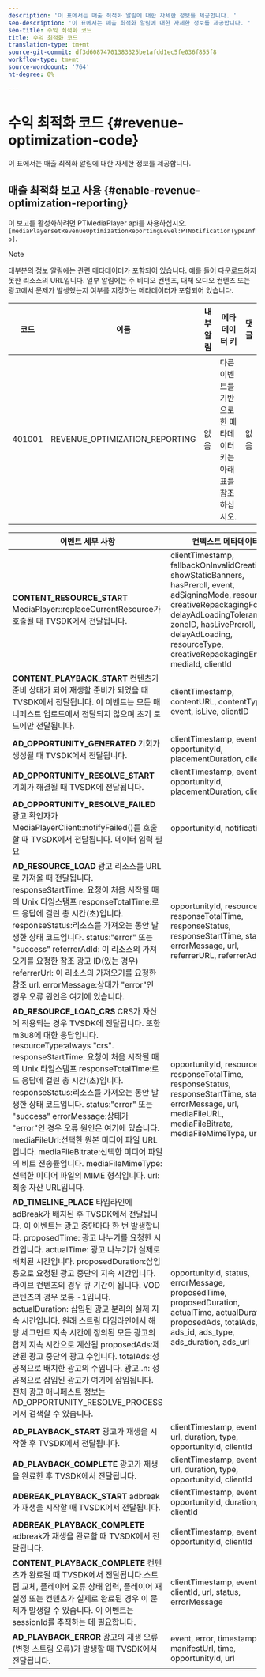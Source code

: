 ```yaml
---
description: '이 표에서는 매출 최적화 알림에 대한 자세한 정보를 제공합니다. '
seo-description: '이 표에서는 매출 최적화 알림에 대한 자세한 정보를 제공합니다. '
seo-title: 수익 최적화 코드
title: 수익 최적화 코드
translation-type: tm+mt
source-git-commit: df3d60874701383325be1afdd1ec5fe036f855f8
workflow-type: tm+mt
source-wordcount: '764'
ht-degree: 0%

---
```



# 수익 최적화 코드 {#revenue-optimization-code}

이 표에서는 매출 최적화 알림에 대한 자세한 정보를 제공합니다.

## 매출 최적화 보고 사용 {#enable-revenue-optimization-reporting}

이 보고를 활성화하려면 PTMediaPlayer api를 사용하십시오. `[mediaPlayersetRevenueOptimizationReportingLevel:PTNotificationTypeInfo]`.

>[!NOTE]
>
>대부분의 정보 알림에는 관련 메타데이터가 포함되어 있습니다. 예를 들어 다운로드하지 못한 리소스의 URL입니다. 일부 알림에는 주 비디오 컨텐츠, 대체 오디오 컨텐츠 또는 광고에서 문제가 발생했는지 여부를 지정하는 메타데이터가 포함되어 있습니다.

| 코드 | 이름 | 내부 알림 | 메타데이터 키 | 댓글 |
|---|---|---|---|---|
| 401001 | REVENUE_OPTIMIZATION_REPORTING | 없음 | 다른 이벤트를 기반으로 한 메타데이터 키는 아래 표를 참조하십시오. | 없음 |

| 이벤트 세부 사항 | 컨텍스트 메타데이터 |
|---|---|
| **CONTENT_RESOURCE_START** MediaPlayer::replaceCurrentResource가 호출될 때 TVSDK에서 전달됩니다. | clientTimestamp, fallbackOnInvalidCreative, showStaticBanners, hasPreroll, event, adSigningMode, resourceUrl, creativeRepackagingFormat, delayAdLoadingTolerance, zoneID, hasLivePreroll, delayAdLoading, resourceType, creativeRepackagingEnabled, mediaId, clientId |
| **CONTENT_PLAYBACK_START** 컨텐츠가 준비 상태가 되어 재생할 준비가 되었을 때 TVSDK에서 전달됩니다. 이 이벤트는 모든 매니페스트 업로드에서 전달되지 않으며 초기 로드에만 전달됩니다. | clientTimestamp, contentURL, contentType, event, isLive, clientID |
| **AD_OPPORTUNITY_GENERATED** 기회가 생성될 때 TVSDK에서 전달됩니다. | clientTimestamp, event, opportunityId, placementDuration, clientId |
| **AD_OPPORTUNITY_RESOLVE_START** 기회가 해결될 때 TVSDK에 전달됩니다. | clientTimestamp, event, opportunityId, placementDuration, clientId |
| **AD_OPPORTUNITY_RESOLVE_FAILED** 광고 확인자가 MediaPlayerClient::notifyFailed()를 호출할 때 TVSDK에서 전달됩니다. 데이터 입력 필요 | opportunityId, notificationAD |
| **AD_RESOURCE_LOAD** 광고 리소스를 URL로 가져올 때 전달됩니다. responseStartTime: 요청이 처음 시작될 때의 Unix 타임스탬프 responseTotalTime:로드 응답에 걸린 총 시간(초)입니다. responseStatus:리소스를 가져오는 동안 발생한 상태 코드입니다. status:&quot;error&quot; 또는 &quot;success&quot; referrerAdId: 이 리소스의 가져오기를 요청한 참조 광고 ID(있는 경우) referrerUrl: 이 리소스의 가져오기를 요청한 참조 url. errorMessage:상태가 &quot;error&quot;인 경우 오류 원인은 여기에 있습니다. | opportunityId, resourceType, responseTotalTime, responseStatus, responseStartTime, status, errorMessage, url, referrerURL, referrerAdId |
| **AD_RESOURCE_LOAD_CRS** CRS가 자산에 적용되는 경우 TVSDK에 전달됩니다. 또한 m3u8에 대한 응답입니다. resourceType:always &quot;crs&quot;. responseStartTime: 요청이 처음 시작될 때의 Unix 타임스탬프 responseTotalTime:로드 응답에 걸린 총 시간(초)입니다. responseStatus:리소스를 가져오는 동안 발생한 상태 코드입니다. status:&quot;error&quot; 또는 &quot;success&quot; errorMessage:상태가 &quot;error&quot;인 경우 오류 원인은 여기에 있습니다. mediaFileUrl:선택한 원본 미디어 파일 URL입니다. mediaFileBitrate:선택한 미디어 파일의 비트 전송률입니다. mediaFileMimeType:선택한 미디어 파일의 MIME 형식입니다. url:최종 자산 URL입니다. | opportunityId, resourceType, responseTotalTime, responseStatus, responseStartTime, status, errorMessage, url, mediaFileURL, mediaFileBitrate, mediaFileMimeType, url |
| **AD_TIMELINE_PLACE** 타임라인에 adBreak가 배치된 후 TVSDK에서 전달됩니다. 이 이벤트는 광고 중단마다 한 번 발생합니다. proposedTime: 광고 나누기를 요청한 시간입니다. actualTime: 광고 나누기가 실제로 배치된 시간입니다. proposedDuration:삽입용으로 요청된 광고 중단의 지속 시간입니다. 라이브 컨텐츠의 경우 큐 기간이 됩니다. VOD 콘텐츠의 경우 보통 -1입니다. actualDuration: 삽입된 광고 분리의 실제 지속 시간입니다. 원래 스트림 타임라인에서 해당 세그먼트 지속 시간에 정의된 모든 광고의 합계 지속 시간으로 계산됨 proposedAds:제안된 광고 중단의 광고 수입니다. totalAds:성공적으로 배치한 광고의 수입니다. 광고..n: 성공적으로 삽입된 광고가 여기에 삽입됩니다. 전체 광고 매니페스트 정보는 AD_OPPORTUNITY_RESOLVE_PROCESS에서 검색할 수 있습니다. | opportunityId, status, errorMessage, proposedTime, proposedDuration, actualTime, actualDuration, proposedAds, totalAds, ads_id, ads_type, ads_duration, ads_url |
| **AD_PLAYBACK_START** 광고가 재생을 시작한 후 TVSDK에서 전달됩니다. | clientTimestamp, event, id, url, duration, type, opportunityId, clientId |
| **AD_PLAYBACK_COMPLETE** 광고가 재생을 완료한 후 TVSDK에서 전달됩니다. | clientTimestamp, event, id, url, duration, type, opportunityId, clientId |
| **ADBREAK_PLAYBACK_START** adbreak가 재생을 시작할 때 TVSDK에서 전달됩니다. | clientTimestamp, event, opportunityId, duration, time, clientId |
| **ADBREAK_PLAYBACK_COMPLETE** adbreak가 재생을 완료할 때 TVSDK에서 전달됩니다. | clientTimestamp, event, opportunityId, clientId |
| **CONTENT_PLAYBACK_COMPLETE** 컨텐츠가 완료될 때 TVSDK에서 전달됩니다.스트림 교체, 플레이어 오류 상태 입력, 플레이어 재설정 또는 컨텐츠가 실제로 완료된 경우 이 문제가 발생할 수 있습니다. 이 이벤트는 sessionId를 추적하는 데 필요합니다. | clientTimestamp, event, clientId, url, status, errorMessage |
| **AD_PLAYBACK_ERROR** 광고의 재생 오류(변형 스트림 오류)가 발생할 때 TVSDK에서 전달됩니다. | event, error, timestamp, manifestUrl, time, opportunityId, url |
